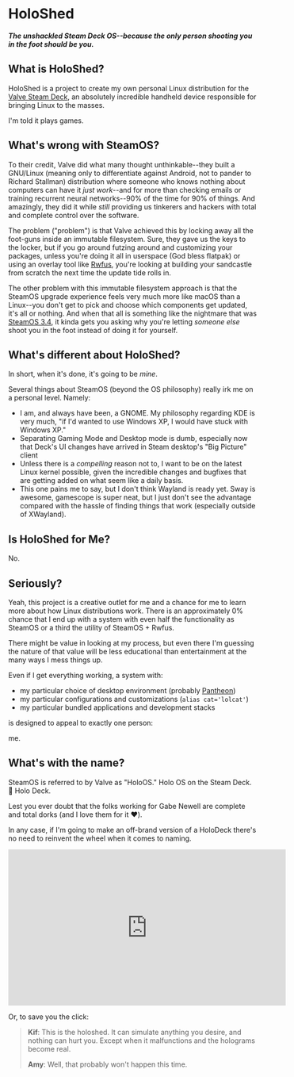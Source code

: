 # HoloShed

***The unshackled Steam Deck OS--because the only person shooting you in the foot should be you.***

## What is HoloShed?

HoloShed is a project to create my own personal Linux distribution for the
[Valve Steam Deck](https://store.steampowered.com/steamdeck), an absolutely incredible handheld
device responsible for bringing Linux to the masses.

I'm told it plays games.

## What's wrong with SteamOS?

To their credit, Valve did what many thought unthinkable--they built a GNU/Linux
(meaning only to differentiate against Android, not to pander to Richard Stallman)
distribution where someone who knows nothing about computers can have it _just work_--and for
more than checking emails or training recurrent neural networks--90% of the time for 90%
of things. And amazingly, they did it while _still_ providing us tinkerers and hackers with
total and complete control over the software.

The problem ("problem") is that Valve achieved this by locking away all the foot-guns inside
an immutable filesystem. Sure, they gave us the keys to the locker, but if you go around futzing
around and customizing your packages, unless you're doing it all in userspace (God bless flatpak)
or using an overlay tool like [Rwfus](https://github.com/ValShaped/rwfus), you're looking at
building your sandcastle from scratch the next time the update tide rolls in.

The other problem with this immutable filesystem approach is that the SteamOS upgrade experience
feels very much more like macOS than a Linux--you don't get to pick and choose which components
get updated, it's all or nothing. And when that all is something like the nightmare that was
[SteamOS 3.4](https://www.google.com/search?q=steamos+3.4+update+broke), it kinda gets you asking
why you're letting _someone else_ shoot you in the foot instead of doing it for yourself.

## What's different about HoloShed?

In short, when it's done, it's going to be _mine_.

Several things about SteamOS (beyond the OS philosophy) really irk me on a personal level.
Namely:

- I am, and always have been, a GNOME. My philosophy regarding KDE is very much, "if I'd wanted
  to use Windows XP, I would have stuck with Windows XP."
- Separating Gaming Mode and Desktop mode is dumb, especially now that Deck's UI changes have arrived
  in Steam desktop's "Big Picture" client
- Unless there is a _compelling_ reason not to, I want to be on the latest Linux kernel possible, given
  the incredible changes and bugfixes that are getting added on what seem like a daily basis.
- This one pains me to say, but I don't think Wayland is ready yet. Sway is awesome, gamescope is
  super neat, but I just don't see the advantage compared with the hassle of finding things that
  work (especially outside of XWayland).
  
## Is HoloShed for Me?

No.

## Seriously?

Yeah, this project is a creative outlet for me and a chance for me to learn more about how Linux
distributions work. There is an approximately 0% chance that I end up with a system with even half
the functionality as SteamOS or a third the utility of SteamOS + Rwfus.

There might be value in looking at my process, but even there I'm guessing the nature of that value will
be less educational than entertainment at the many ways I mess things up.

Even if I get everything working, a system with:
- my particular choice of desktop environment (probably [Pantheon](https://elementary.io/))
- my particular configurations and customizations (`alias cat='lolcat'`)
- my particular bundled applications and development stacks

is designed to appeal to exactly one person:

me.

## What's with the name?

SteamOS is referred to by Valve as "HoloOS." Holo OS on the Steam Deck. 🤔 Holo Deck.

Lest you ever doubt that the folks working for Gabe Newell are complete and total dorks
(and I love them for it ♥️).

In any case, if I'm going to make an off-brand version of a HoloDeck there's no need to reinvent
the wheel when it comes to naming.

<iframe width="560" height="315" src="https://www.youtube-nocookie.com/embed/3sxfITysf70" title="YouTube video player" frameborder="0" allow="accelerometer; autoplay; clipboard-write; encrypted-media; gyroscope; picture-in-picture; web-share" allowfullscreen></iframe>

Or, to save you the click:

> **Kif**: This is the holoshed. It can simulate anything you desire, and nothing can hurt you. Except when it malfunctions and the holograms become real. 
>
> **Amy**: Well, that probably won't happen this time.
